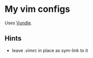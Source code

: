 # My vim configs

Uses [Vundle](http://github.com/VundleVim/Vundle.Vim).

## Hints
- leave .vimrc in place as sym-link to it
